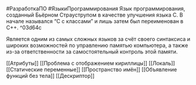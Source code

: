 #РазработкаПО #ЯзыкиПрограммирования
Язык программирования, созданный Бьёрном Страуструпом в качестве улучшения языка C. В начале назывался “C с классами” и лишь затем был переименован в C++. ^03d64c

Является одним из самых сложных языков за счёт своего синтаксиса и широких возможностей по управлению памятью компьютера, а также из-за ответственности за самостоятельный контроль этой памяти.

[[Атрибуты]]
[[Проблема с отображением кириллицы]]
[[Локаль]]
[[Статические переменные]]
[[Пространство имён]]
[[Объявление функций без тела]]
[[Дескриптор]]
